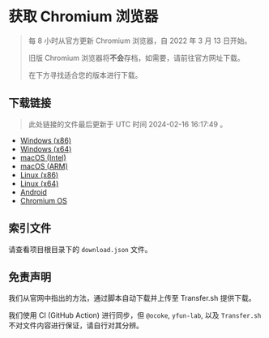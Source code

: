 # 获取 Chromium 浏览器

> 每 8 小时从官方更新 Chromium 浏览器，自 2022 年 3 月 13 日开始。
> 
> 旧版 Chromium 浏览器将**不会**存档，如需要，请前往官方网址下载。
>
> 在下方寻找适合您的版本进行下载。

## 下载链接

> 此处链接的文件最后更新于 UTC 时间 2024-02-16 16:17:49
。

- [Windows (x86)](https://transfer.sh/3AE5nXPlzU/Win.zip)
- [Windows (x64)](https://transfer.sh/vBYPLPzfdL/Win_x64.zip)
- [macOS (Intel)](https://transfer.sh/TBK1HrX0FR/Mac.zip)
- [macOS (ARM)](https://transfer.sh/CgJWDGH9JC/Mac_Arm.zip)
- [Linux (x86)](https://transfer.sh/svXzgccWMt/Linux.zip)
- [Linux (x64)](https://transfer.sh/GYhfbkJFg6/Linux_x64.zip)
- [Android](https://transfer.sh/qTfgplkjR0/Android.zip)
- [Chromium OS](https://transfer.sh/85Cskoclue/Linux_ChromiumOS_Full.zip)

## 索引文件

请查看项目根目录下的 `download.json` 文件。

## 免责声明

我们从官网中指出的方法，通过脚本自动下载并上传至 Transfer.sh 提供下载。

我们使用 CI (GitHub Action) 进行同步，但 `@ocoke`, `yfun-lab`, 以及 `Transfer.sh` 不对文件内容进行保证，请自行对其分辨。
